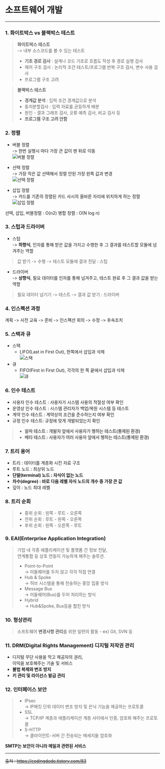 # 소프트웨어 개발
---
### 1. 화이트박스 vs 블랙박스 테스트
> **화이트박스 테스트**  
> -> 내부 소스코드를 볼 수 있는 테스트
> - **기초 경로 검사** : 설계나 코드 기초로 흐름도 작성 후 경로 실행 검사
> - 제어 구조 검사 :  논리적 조건 테스트/프로그램 반복 구조 검사, 변수 사용 검사
> - 프로그램 구조 고려

> **블랙박스 테스트**
> - **경계값 분석** : 입력 조건 경계값으로 분석
> - 동치분할검사 : 입력 자료를 균등하게 배분
> - 원인 - 결과 그래프 검사, 오류 예측 검사, 비교 검사 등
> - **프로그램 구조 고려 안함**

### 2. 정렬
- 버블 정렬  
-> 한번 실행시 마다 가장 큰 값이 맨 뒤로 이동  
![버블 정렬](https://raw.githubusercontent.com/Jeong-GeunYeong/TIL/master/image/subject_2/bubble_sort.png "버블 정렬")
- 선택 정렬  
-> 가장 작은 값 선택해서 정렬 안된 가장 왼쪽 값과 변경  
![선택 정렬](https://raw.githubusercontent.com/Jeong-GeunYeong/TIL/master/image/subject_2/select_sort.png "선택 정렬")

- 삽입 정렬  
-> 카드를 기존의 정렬된 카드 사시의 올바른 자리에 위치하게 하는 정렬
![삽입 정렬](https://raw.githubusercontent.com/Jeong-GeunYeong/TIL/master/image/subject_2/insert_sort.png "삽입 정렬")

선택, 삽입, 버블정렬 : O(n2)
병합 정렬 : O(N log n)

### 3. 스텁과 드라이버
- 스텁  
-> **하향식**, 인자를 통해 받은 값을 가지고 수행한 후 그 결과를 테스트할 모듈에 넘겨주는 역할  
> 값 받기 -> 수행 -> 테스트 모듈에 결과 전달 : 스텁
- 드라이버  
-> **상향식**, 필요 데이터를 인자를 통해 넘겨주고, 테스트 완료 후 그 결과 값을 받는 역할
> 필요 데이터 넘기기 -> 테스트 -> 결과 값 받기 : 드라이버

### 4. 인스펙션 과정
계획 -> 사전 교육 -> 준비 -> 인스펙션 회의 -> 수정 -> 후속조치

### 5. 스택과 큐
- 스택
    - LIFO(Last in First Out), 한쪽에서 삽입과 삭제  
    ![스택](https://raw.githubusercontent.com/Jeong-GeunYeong/TIL/master/image/subject_2/stack.png "스택")
- 큐
    - FIFO(First in First Out), 각각의 한 쪽 끝에서 삽입과 삭제  
    ![큐](https://raw.githubusercontent.com/Jeong-GeunYeong/TIL/master/image/subject_2/queue.png "큐")

### 6. 인수 테스트
- 사용자 인수 테스트 : 사용자가 시스템 사용의 적절성 여부 확인
- 운영상 인수 테스트 : 시스템 관리자가 백업/복원 시스템 등 테스트
- 계약 인수 테스트 : 계약상의 조건을 준수하는지 여부 확인
- 규정 인수 테스트: 규정에 맞게 개발되었는지 확인
>- **알파 테스트 : 개발자 앞에서 사용자가 행하는 테스트(통제된 환경)**
>- **베타 테스트 : 사용자가 여러 사용자 앞에서 행하는 테스트(통제된 환경)**

### 7. 트리 용어
- 트리 : 데이터를 계층화 시킨 자료 구조
- 루트 노드 : 최상위 노드
- **단말(terminal) 노드 : 자식이 없는 노드**
- **차수(degree) : 바로 다음 레벨 자식 노드의 개수 중 가장 큰 값**
- 깊이 : 노드 최대 레벨

### 8. 트리 순회
> - 중위 순회 : 왼쪽 - 루트 - 오른쪽
> - 전위 순회 : 루트 - 왼쪽 - 오른쪽
> - 후위 순회 : 왼쪽 - 오른쪽 - 루트

### 9. EAI(Enterprise Application Integration)
> 기업 내 각종 애플리케이션 및 플랫폼 간 정보 전달,  
연계통합 등 상호 연동이 가능하게 해주는 솔루션.
> - Point-to-Point  
    -> 미들웨어를 두지 않고 각각 직접 연결
> - Hub & Spoke  
    -> 허브 시스템을 통해 전송하는 중앙 집중 방식
> - Message Bus  
    -> 미들웨어(Bus)를 두어 처리하는 방식
> - Hybrid  
    -> Hub&Spoke, Bus등을 합친 방식

### 10. 형상관리
> 소프트웨어 **변경사항 관리**를 위한 일련의 활동
    - ex) Git, SVN 등

### 11. DRM(Digital Rights Management) 디지털 저작권 관리
- 디지털 무단 사용을 막고 제공자의 권리,  
이익을 보호해주는 기술 및 서비스
- **불법 복제와 변조 방지**
- **키 관리 및 라이선스 발급 관리**

### 12. 인터페이스 보안
> - IPsec  
-> IP패킷 단위 데이터 변조 방지 및 은닉 기능을 제공하는 프로토콜
> - SSL  
-> TCP/IP 계층과 애플리케이션 계층 사이에서 인증, 암호화 해주는 프로토콜
> - S-HTTP  
-> 클라이언트-서버 간 전송되는 메세지들 암호화

**SMTP는 보안이 아니라 메일과 관련된 서비스**




---
~~출처 :  https://codingdodo.tistory.com/83~~